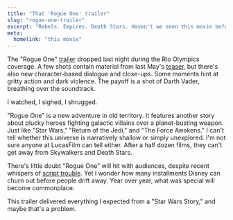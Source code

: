 ```yaml
---
title: "That 'Rogue One' trailer"
slug: "rogue-one-trailer"
excerpt: "Rebels. Empires. Death Stars. Haven't we seen this movie before?"
meta:
  homelink: "this movie"
---
```

The "Rogue One" [trailer](https://www.youtube.com/watch?v=frdj1zb9sMY) dropped last night during the Rio Olympics coverage. A few shots contain material from last May's [teaser](https://www.youtube.com/watch?v=Wji-BZ0oCwg), but there's also new character-based dialogue and close-ups. Some moments hint at gritty action and dark violence. The payoff is a shot of Darth Vader, breathing over the soundtrack.<!--more-->

I watched, I sighed, I shrugged.

"Rogue One" is a new adventure in old territory. It features another story about plucky heroes fighting galactic villains over a planet-busting weapon. Just like "Star Wars," "Return of the Jedi," and "The Force Awakens." I can't tell whether this universe is narratively shallow or simply unexplored. I'm not sure anyone at LucasFilm can tell either. After a half dozen films, they can't get away from Skywalkers and Death Stars.

There's little doubt "Rogue One" will hit with audiences, despite recent whispers of [script trouble](http://www.hollywoodreporter.com/heat-vision/rogue-one-drama-writer-tony-916695). Yet I wonder how many installments Disney can churn out before people drift away. Year over year, what was special will become commonplace.

This trailer delivered everything I expected from a "Star Wars Story," and maybe that's a problem.
